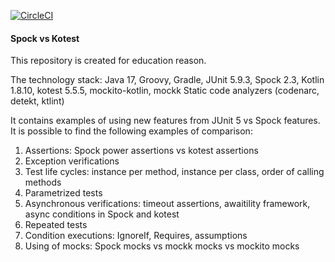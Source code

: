 [![CircleCI](https://dl.circleci.com/status-badge/img/gh/aplotnikov/spock_vs_kotest/tree/main.svg?style=svg)](https://dl.circleci.com/status-badge/redirect/gh/aplotnikov/spock_vs_kotest/tree/main)

#### Spock vs Kotest

This repository is created for education reason.

The technology stack: Java 17, Groovy, Gradle, JUnit 5.9.3, Spock 2.3, Kotlin 1.8.10, 
kotest 5.5.5, mockito-kotlin, mockk
Static code analyzers (codenarc, detekt, ktlint)

It contains examples of using new features from JUnit 5 vs Spock features.
It is possible to find the following examples of comparison:
1. Assertions: Spock power assertions vs kotest assertions
2. Exception verifications
3. Test life cycles: instance per method, instance per class, order of calling methods
4. Parametrized tests
5. Asynchronous verifications: timeout assertions, awaitility framework, async conditions in Spock and kotest
6. Repeated tests
7. Condition executions: IgnoreIf, Requires, assumptions
8. Using of mocks: Spock mocks vs mockk mocks vs mockito mocks
